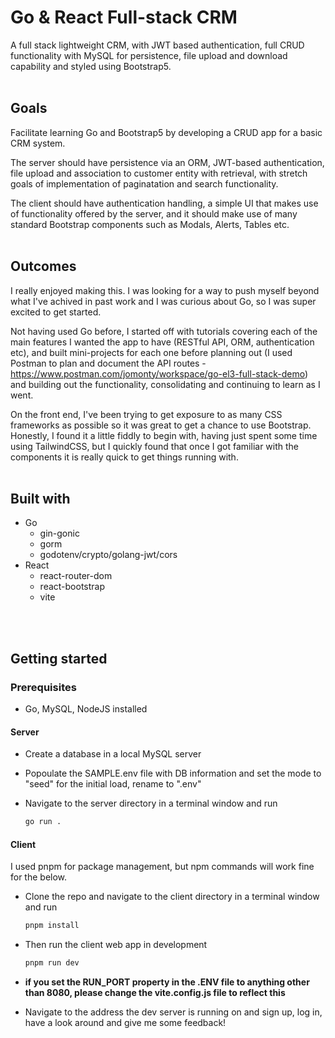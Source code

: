 # Go & React Full-stack CRM
<!-- Table of Contents -->

<!-- About -->
A full stack lightweight CRM, with JWT based authentication, full CRUD functionality with MySQL for persistence, file upload and download capability and styled using Bootstrap5.
<br>
<br>
<!-- Goals -->
## Goals
Facilitate learning Go and Bootstrap5 by developing a CRUD app for a basic CRM system. 

The server should have persistence via an ORM, JWT-based authentication, file upload and association to customer entity with retrieval, with stretch goals of implementation of paginatation and search functionality.

The client should have authentication handling, a simple UI that makes use of functionality offered by the server, and it should make use of many standard Bootstrap components such as Modals, Alerts, Tables etc.
<br>
<br>
<!-- Outcomes -->
## Outcomes
I really enjoyed making this. I was looking for a way to push myself beyond what I've achived in past work and I was curious about Go, so I was super excited to get started. 

Not having used Go before, I started off with tutorials covering each of the main features I wanted the app to have (RESTful API, ORM, authentication etc), and built mini-projects for each one before planning out (I used Postman to plan and document the API routes - https://www.postman.com/jomonty/workspace/go-el3-full-stack-demo) and building out the functionality, consolidating and continuing to learn as I went. 

On the front end, I've been trying to get exposure to as many CSS frameworks as possible so it was great to get a chance to use Bootstrap. Honestly, I found it a little fiddly to begin with, having just spent some time using TailwindCSS, but I quickly found that once I got familiar with the components it is really quick to get things running with.
<br>
<br>
<!-- Built With -->
## Built with
* Go
    * gin-gonic
    * gorm
    * godotenv/crypto/golang-jwt/cors
* React
    * react-router-dom
    * react-bootstrap
    * vite
<br>
<br>

## Getting started
### Prerequisites
* Go, MySQL, NodeJS installed
#### Server

* Create a database in a local MySQL server

* Popoulate the SAMPLE.env file with DB information and set the mode to "seed" for the initial load, rename to ".env"

* Navigate to the server directory in a terminal window and run
    ```sh
    go run .
    ```

#### Client
I used pnpm for package management, but npm commands will work fine for the below.

* Clone the repo and navigate to the client directory in a terminal window and run
    ```sh
    pnpm install
    ```

* Then run the client web app in development
    ```sh
    pnpm run dev
    ```

* **if you set the RUN_PORT property in the .ENV file to anything other than 8080, please change the vite.config.js file to reflect this**

* Navigate to the address the dev server is running on and sign up, log in, have a look around and give me some feedback!
<!-- -->


